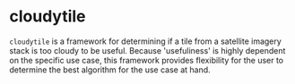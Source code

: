 # cloudytile
`cloudytile` is a framework for determining if a tile from a satellite imagery stack is too cloudy to be useful.  Because 'usefuliness' is highly dependent on the specific use case, this framework provides flexibility for the user to determine the best algorithm for the use case at hand.
